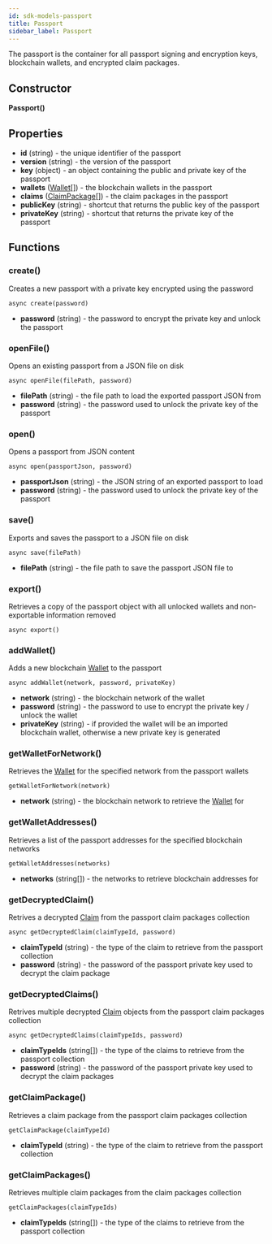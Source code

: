 ```yaml
---
id: sdk-models-passport
title: Passport
sidebar_label: Passport
---
```

The passport is the container for all passport signing and encryption keys, blockchain wallets, and encrypted claim packages.

## Constructor
**Passport()**

## Properties
- **id** (string) - the unique identifier of the passport
- **version** (string) - the version of the passport
- **key** (object) - an object containing the public and private key of the passport
- **wallets** (<a href='sdk-models-wallet'>Wallet</a>[]) - the blockchain wallets in the passport
- **claims** (<a href='sdk-models-claimpackage'>ClaimPackage</a>[]) - the claim packages in the passport
- **publicKey** (string) - shortcut that returns the public key of the passport
- **privateKey** (string) - shortcut that returns the private key of the passport


## Functions

### create()
Creates a new passport with a private key encrypted using the password
```
async create(password)
```
- **password** (string) - the password to encrypt the private key and unlock the passport

### openFile()
Opens an existing passport from a JSON file on disk
```
async openFile(filePath, password)
```
- **filePath** (string) - the file path to load the exported passport JSON from
- **password** (string) - the password used to unlock the private key of the passport

### open()
Opens a passport from JSON content
```
async open(passportJson, password)
```
- **passportJson** (string) - the JSON string of an exported passport to load
- **password** (string) - the password used to unlock the private key of the passport

### save()
Exports and saves the passport to a JSON file on disk 
```
async save(filePath)
```
- **filePath** (string) - the file path to save the passport JSON file to

### export()
Retrieves a copy of the passport object with all unlocked wallets and non-exportable information removed
```
async export()
```

### addWallet()
Adds a new blockchain <a href='sdk-models-wallet'>Wallet</a> to the passport
```
async addWallet(network, password, privateKey)
```
- **network** (string) - the blockchain network of the wallet
- **password** (string) - the password to use to encrypt the private key / unlock the wallet
- **privateKey** (string) - if provided the wallet will be an imported blockchain wallet, otherwise a new private key is generated

### getWalletForNetwork()
Retrieves the <a href='sdk-models-wallet'>Wallet</a> for the specified network from the passport wallets
```
getWalletForNetwork(network)
```
- **network** (string) - the blockchain network to retrieve the <a href='sdk-models-wallet'>Wallet</a> for

### getWalletAddresses()
Retrieves a list of the passport addresses for the specified blockchain networks
```
getWalletAddresses(networks)
```
- **networks** (string[]) - the networks to retrieve blockchain addresses for

### getDecryptedClaim()
Retrives a decrypted <a href='sdk-models-claim'>Claim</a> from the passport claim packages collection
```
async getDecryptedClaim(claimTypeId, password)
```
- **claimTypeId** (string) - the type of the claim to retrieve from the passport collection
- **password** (string) - the password of the passport private key used to decrypt the claim package

### getDecryptedClaims()
Retrives multiple decrypted <a href='sdk-models-claim'>Claim</a> objects from the passport claim packages collection
```
async getDecryptedClaims(claimTypeIds, password)
```
- **claimTypeIds** (string[]) - the type of the claims to retrieve from the passport collection
- **password** (string) - the password of the passport private key used to decrypt the claim packages

### getClaimPackage()
Retrieves a claim package from the passport claim packages collection
```
getClaimPackage(claimTypeId)
```
- **claimTypeId** (string) - the type of the claim to retrieve from the passport collection

###  getClaimPackages()
Retrieves multiple claim packages from the claim packages collection
```
getClaimPackages(claimTypeIds)
```
- **claimTypeIds** (string[]) - the type of the claims to retrieve from the passport collection